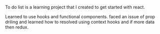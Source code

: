To do list is a learning project that I created to get started with react.

Learned to use hooks and functional components. faced an issue of prop driling and learned how to resolved using context hooks and if more data then redux.
